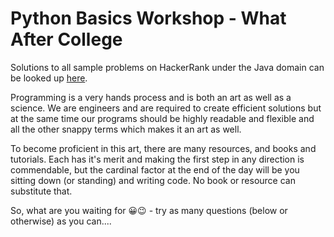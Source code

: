 # Python Basics Workshop - What After College

Solutions to all sample problems on HackerRank under the Java domain can be 
looked up [here](https://github.com/anishLearnsToCode/hackerrank-java).

Programming is a very hands process and is both an art as well as a science. We are
engineers and are required to create efficient solutions but at the same time our programs should be 
highly readable and flexible and all the other snappy terms which makes it an art as well.

To become proficient in this art, there are many resources, and books and tutorials. Each has it's merit
and making the first step in any direction is commendable, but the cardinal factor at the end of the day
will be you sitting down (or standing) and writing code. No book or resource can substitute that.

So, what are you waiting for 😀😉 - try as many questions (below or otherwise) as you can....    